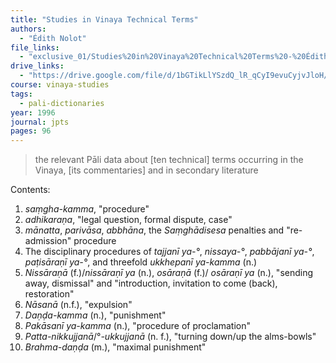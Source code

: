 ```yaml
---
title: "Studies in Vinaya Technical Terms"
authors:
  - "Édith Nolot"
file_links:
  - "exclusive_01/Studies%20in%20Vinaya%20Technical%20Terms%20-%20Édith%20Nolot.pdf"
drive_links:
  - "https://drive.google.com/file/d/1bGTikLlYSzdQ_lR_qCyI9evuCyjvJloH/view?usp=drivesdk"
course: vinaya-studies
tags:
  - pali-dictionaries
year: 1996
journal: jpts
pages: 96
---
```


> the relevant Pāli data about [ten technical] terms occurring in the Vinaya, [its commentaries] and in secondary literature

Contents:
1. *saṃgha-kamma*, "procedure"
2. *adhikaraṇa*, "legal question, formal dispute, case"
3. *mānatta*, *parivāsa*, *abbhāna*, the *Saṃghādisesa* penalties and "re-admission" procedure
4. The disciplinary procedures of *tajjanī ya-°*, *nissaya-°*, *pabbājanī ya-°*, *paṭisāraṇī ya-°*, and threefold *ukkhepanī ya-kamma* (n.)
5. *Nissāraṇā* (f.)/*nissāraṇī ya* (n.), *osāraṇā* (f.)/ *osāraṇī ya* (n.), "sending away, dismissal" and "introduction, invitation to come (back), restoration"
6. *Nāsanā* (n.f.), "expulsion"
7. *Daṇḍa-kamma* (n.), "punishment"
8. *Pakāsanī ya-kamma* (n.), "procedure of proclamation"
9. *Patta-nikkujjanā*/°*-ukkujjanā* (n. f.), "turning down/up the alms-bowls"
10. *Brahma-daṇḍa* (m.), "maximal punishment"

